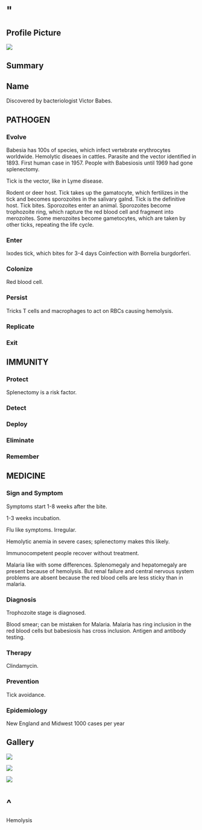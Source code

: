 # "

## Profile Picture

![](1.jpeg)

## Summary

## Name

Discovered by bacteriologist Victor Babes.

## PATHOGEN

### Evolve

Babesia has 100s of species, which infect vertebrate erythrocytes worldwide.
Hemolytic diseaes in cattles.
Parasite and the vector identified in 1893.
First human case in 1957.
People with Babesiosis until 1969 had gone splenectomy.

Tick is the vector, like in Lyme disease.

Rodent or deer host.
Tick takes up the gamatocyte, which fertilizes in the tick and becomes sporozoites in the salivary galnd.
Tick is the definitive host.
Tick bites.
Sporozoites enter an animal.
Sporozoites become trophozoite ring, which rapture the red blood cell and fragment into merozoites.
Some merozoites become gametocytes, which are taken by other ticks, repeating the life cycle.

### Enter

Ixodes tick, which bites for 3-4 days
Coinfection with Borrelia burgdorferi.

### Colonize

Red blood cell.

### Persist

Tricks T cells and macrophages to act on RBCs causing hemolysis.

### Replicate

### Exit

## IMMUNITY

### Protect

Splenectomy is a risk factor.

### Detect

### Deploy

### Eliminate

### Remember

## MEDICINE

### Sign and Symptom

Symptoms start 1-8 weeks after the bite.

1-3 weeks incubation.

Flu like symptoms.
Irregular.

Hemolytic anemia in severe cases; splenectomy makes this likely.

Immunocompetent people recover without treatment.

Malaria like with some differences.
Splenomegaly and hepatomegaly are present because of hemolysis.
But renal failure and central nervous system problems are absent because the red blood cells are less sticky than in malaria.

### Diagnosis

Trophozoite stage is diagnosed.

Blood smear; can be mistaken for Malaria.
Malaria has ring inclusion in the red blood cells but babesiosis has cross inclusion.
Antigen and antibody testing.

### Therapy

Clindamycin.

### Prevention

Tick avoidance.

### Epidemiology

New England and Midwest
1000 cases per year

## Gallery

![](2.jpeg)

![](3.jpeg)

![](4.jpeg)

# ^

Hemolysis
